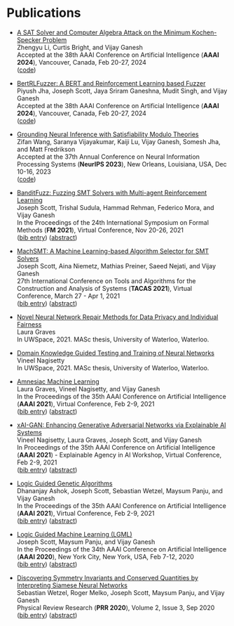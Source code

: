 # Publications

- [A SAT Solver and Computer Algebra Attack on the Minimum Kochen-Specker Problem](https://arxiv.org/abs/2306.13319)  
Zhengyu Li, Curtis Bright, and Vijay Ganesh  
Accepted at the 38th AAAI Conference on Artificial Intelligence (**AAAI 2024**), Vancouver, Canada, Feb 20-27, 2024  
([code](https://github.com/BrianLi009/MathCheck))

- [BertRLFuzzer: A BERT and Reinforcement Learning based Fuzzer](https://arxiv.org/abs/2305.12534)  
Piyush Jha, Joseph Scott, Jaya Sriram Ganeshna, Mudit Singh, and Vijay Ganesh  
Accepted at the 38th AAAI Conference on Artificial Intelligence (**AAAI 2024**), Vancouver, Canada, Feb 20-27, 2024  
([code](https://github.com/piyush-J/BERTRLFuzzer))

- [Grounding Neural Inference with Satisfiability Modulo Theories](https://openreview.net/pdf?id=r8snfquzs3)  
Zifan Wang, Saranya Vijayakumar, Kaiji Lu, Vijay Ganesh, Somesh Jha, and Matt Fredrikson  
Accepted at the 37th Annual Conference on Neural Information Processing Systems (**NeurIPS 2023**), New Orleans, Louisiana, USA, Dec 10-16, 2023  
([code](https://github.com/cmu-transparency/smt-layer))

- [BanditFuzz: Fuzzing SMT Solvers with Multi-agent Reinforcement Learning](https://link.springer.com/chapter/10.1007/978-3-030-90870-6_6)  
Joseph Scott, Trishal Sudula, Hammad Rehman, Federico Mora, and Vijay Ganesh  
In the Proceedings of the 24th International Symposium on Formal Methods (**FM 2021**), Virtual Conference, Nov 20-26, 2021  
([bib entry](https://dblp.org/rec/conf/fm/ScottSRMG21.html?view=bibtex)) ([abstract](https://link.springer.com/chapter/10.1007/978-3-030-90870-6_6))

- [MachSMT: A Machine Learning-based Algorithm Selector for SMT Solvers](https://link.springer.com/chapter/10.1007/978-3-030-72013-1_16)  
Joseph Scott, Aina Niemetz, Mathias Preiner, Saeed Nejati, and Vijay Ganesh  
27th International Conference on Tools and Algorithms for the Construction and Analysis of Systems (**TACAS 2021**), Virtual Conference, March 27 - Apr 1, 2021  
([bib entry](https://dblp.org/rec/conf/tacas/ScottNPNG21.html?view=bibtex)) ([abstract](https://link.springer.com/chapter/10.1007/978-3-030-72013-1_16))

- [Novel Neural Network Repair Methods for Data Privacy and Individual Fairness](http://hdl.handle.net/10012/17181)  
Laura Graves  
In UWSpace, 2021. MASc thesis, University of Waterloo, Waterloo.

- [Domain Knowledge Guided Testing and Training of Neural Networks](https://uwspace.uwaterloo.ca/handle/10012/17272)  
Vineel Nagisetty  
In UWSpace, 2021. MASc thesis, University of Waterloo, Waterloo.

- [Amnesiac Machine Learning](https://arxiv.org/abs/2010.10981)  
Laura Graves, Vineel Nagisetty, and Vijay Ganesh  
In the Proceedings of the 35th AAAI Conference on Artificial Intelligence (**AAAI 2021**), Virtual Conference, Feb 2-9, 2021  
([bib entry](https://dblp.org/rec/conf/aaai/GravesNG21.html?view=bibtex)) ([abstract](https://ojs.aaai.org/index.php/AAAI/article/view/17371))

- [xAI-GAN: Enhancing Generative Adversarial Networks via Explainable AI Systems](https://arxiv.org/abs/2002.10438)  
Vineel Nagisetty, Laura Graves, Joseph Scott, and Vijay Ganesh  
In Proceedings of the 35th AAAI Conference on Artificial Intelligence (**AAAI 2021**) - Explainable Agency in AI Workshop, Virtual Conference, Feb 2-9, 2021  
([bib entry](https://dblp.uni-trier.de/rec/journals/corr/abs-2002-10438.html?view=bibtex)) ([abstract](https://arxiv.org/abs/2002.10438v3))

- [Logic Guided Genetic Algorithms](https://ojs.aaai.org/index.php/AAAI/article/view/17873)  
Dhananjay Ashok, Joseph Scott, Sebastian Wetzel, Maysum Panju, and Vijay Ganesh  
In the Proceedings of the 35th AAAI Conference on Artificial Intelligence (**AAAI 2021**), Virtual Conference, Feb 2-9, 2021  
([bib entry](https://dblp.org/rec/conf/aaai/AshokSWPG21.html?view=bibtex)) ([abstract](https://ojs.aaai.org/index.php/AAAI/article/view/17873))

- [Logic Guided Machine Learning (LGML)](https://arxiv.org/abs/2006.03626)  
Joseph Scott, Maysum Panju, and Vijay Ganesh  
In the Proceedings of the 34th AAAI Conference on Artificial Intelligence (**AAAI 2020**), New York City, New York, USA, Feb 7-12, 2020  
([bib entry](https://dblp.org/rec/conf/aaai/ScottPG20.html?view=bibtex)) ([abstract](https://ojs.aaai.org//index.php/AAAI/article/view/7227))

- [Discovering Symmetry Invariants and Conserved Quantities by Interpreting Siamese Neural Networks](https://journals.aps.org/prresearch/pdf/10.1103/PhysRevResearch.2.033499)  
Sebastian Wetzel, Roger Melko, Joseph Scott, Maysum Panju, and Vijay Ganesh  
Physical Review Research (**PRR 2020**), Volume 2, Issue 3, Sep 2020  
([bib entry](https://journals.aps.org/prresearch/abstract/10.1103/PhysRevResearch.2.033499)) ([abstract](https://journals.aps.org/prresearch/abstract/10.1103/PhysRevResearch.2.033499))
